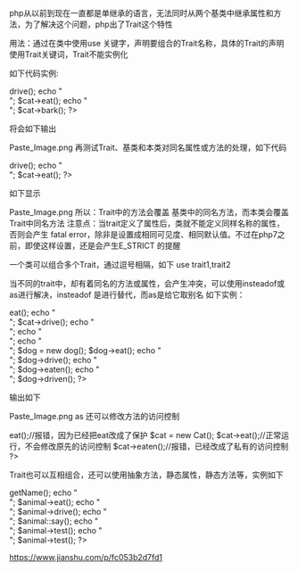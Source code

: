 php从以前到现在一直都是单继承的语言，无法同时从两个基类中继承属性和方法，为了解决这个问题，php出了Trait这个特性

用法：通过在类中使用use 关键字，声明要组合的Trait名称，具体的Trait的声明使用Trait关键词，Trait不能实例化

如下代码实例:

<?php
trait Dog{
    public $name="dog";
    public function bark(){
        echo "This is dog";
    }
}
class Animal{
    public function eat(){
        echo "This is animal eat";
    }
}
class Cat extends Animal{
    use Dog;
    public function drive(){
        echo "This is cat drive";
    }
}
$cat = new Cat();
$cat->drive();
echo "<br/>";
$cat->eat();
echo "<br/>";
$cat->bark();
?>
将会如下输出

Paste_Image.png
再测试Trait、基类和本类对同名属性或方法的处理，如下代码
<?php
trait Dog{
    public $name="dog";
    public function drive(){
        echo "This is dog drive";
    }
    public function eat(){
        echo "This is dog eat";
    }
}

class Animal{
    public function drive(){
        echo "This is animal drive";
    }
    public function eat(){
        echo "This is animal eat";
    }
}

class Cat extends Animal{
    use Dog;
    public function drive(){
        echo "This is cat drive";
    }
}
$cat = new Cat();
$cat->drive();
echo "<br/>";
$cat->eat();

?>
如下显示

Paste_Image.png
所以：Trait中的方法会覆盖 基类中的同名方法，而本类会覆盖Trait中同名方法
注意点：当trait定义了属性后，类就不能定义同样名称的属性，否则会产生 fatal error，除非是设置成相同可见度、相同默认值。不过在php7之前，即使这样设置，还是会产生E_STRICT 的提醒

一个类可以组合多个Trait，通过逗号相隔，如下
use trait1,trait2

当不同的trait中，却有着同名的方法或属性，会产生冲突，可以使用insteadof或 as进行解决，insteadof 是进行替代，而as是给它取别名
如下实例：

<?php
trait trait1{
    public function eat(){
        echo "This is trait1 eat";
    }
    public function drive(){
        echo "This is trait1 drive";
    }
}
trait trait2{
    public function eat(){
        echo "This is trait2 eat";
    }
    public function drive(){
        echo "This is trait2 drive";
    }
}
class cat{
    use trait1,trait2{
        trait1::eat insteadof trait2;
        trait1::drive insteadof trait2;
    }
}
class dog{
    use trait1,trait2{
        trait1::eat insteadof trait2;
        trait1::drive insteadof trait2;
        trait2::eat as eaten;
        trait2::drive as driven;
    }
}
$cat = new cat();
$cat->eat();
echo "<br/>";
$cat->drive();
echo "<br/>";
echo "<br/>";
echo "<br/>";
$dog = new dog();
$dog->eat();
echo "<br/>";
$dog->drive();
echo "<br/>";
$dog->eaten();
echo "<br/>";
$dog->driven();
?>
输出如下

Paste_Image.png
as 还可以修改方法的访问控制
<?php
trait Animal{
    public function eat(){
        echo "This is Animal eat";
    }
}

class Dog{
    use Animal{
        eat as protected;
    }
}
class Cat{
    use Animal{
        Animal::eat as private eaten;
    }
}
$dog = new Dog();
$dog->eat();//报错，因为已经把eat改成了保护

$cat = new Cat();
$cat->eat();//正常运行，不会修改原先的访问控制
$cat->eaten();//报错，已经改成了私有的访问控制
?>
Trait也可以互相组合，还可以使用抽象方法，静态属性，静态方法等，实例如下

<?php
trait Cat{
    public function eat(){
        echo "This is Cat eat";
    }
}

trait Dog{
    use Cat;
    public function drive(){
        echo "This is Dog drive";
    }
    abstract public function getName();
    
    public function test(){
        static $num=0;
        $num++;
        echo $num;
    }
    
    public static function say(){
        echo "This is Dog say";
    }
}
class animal{
    use Dog;
    public function getName(){
        echo "This is animal name";
    }
}

$animal = new animal();
$animal->getName();
echo "<br/>";
$animal->eat();
echo "<br/>";
$animal->drive();
echo "<br/>";
$animal::say();
echo "<br/>";
$animal->test();
echo "<br/>";
$animal->test();
?>



https://www.jianshu.com/p/fc053b2d7fd1
